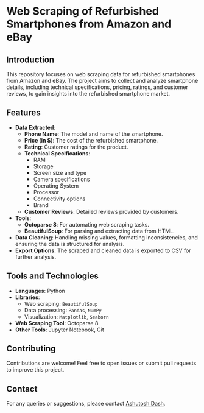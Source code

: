 # Web Scraping of Refurbished Smartphones from Amazon and eBay

## Introduction
This repository focuses on web scraping data for refurbished smartphones from Amazon and eBay. The project aims to collect and analyze smartphone details, including technical specifications, pricing, ratings, and customer reviews, to gain insights into the refurbished smartphone market.

## Features
- **Data Extracted**:
  - **Phone Name**: The model and name of the smartphone.
  - **Price (in $)**: The cost of the refurbished smartphone.
  - **Rating**: Customer ratings for the product.
  - **Technical Specifications**:
    - RAM
    - Storage
    - Screen size and type
    - Camera specifications
    - Operating System
    - Processor
    - Connectivity options
    - Brand
  - **Customer Reviews**: Detailed reviews provided by customers.
- **Tools**:
  - **Octoparse 8**: For automating web scraping tasks.
  - **BeautifulSoup**: For parsing and extracting data from HTML.
- **Data Cleaning**: Handling missing values, formatting inconsistencies, and ensuring the data is structured for analysis.
- **Export Options**: The scraped and cleaned data is exported to CSV for further analysis.

## Tools and Technologies
- **Languages**: Python
- **Libraries**:
  - Web scraping: `BeautifulSoup`
  - Data processing: `Pandas`, `NumPy`
  - Visualization: `Matplotlib`, `Seaborn`
- **Web Scraping Tool**: Octoparse 8
- **Other Tools**: Jupyter Notebook, Git

## Contributing
Contributions are welcome! Feel free to open issues or submit pull requests to improve this project.

## Contact
For any queries or suggestions, please contact [Ashutosh Dash](mailto:ashutoshpiku1234@gmail.com).


